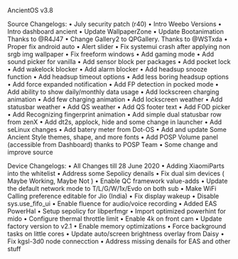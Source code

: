 AncientOS v3.8

Source Changelogs:
• July security patch (r40)
• Intro Weebo Versions
• Intro dashboard ancient
• Update WallpaperZone
• Update Bootanimation Thanks to @R4J47
• Change Gallery2 to QPGallery. Thanks to @WSTxda
• Proper fix android auto
• Alert slider
• Fix systemui crash after applying non srgb img wallpaper
• Fix freeform windows 
• Add gaming mode
• Add sound picker for vanilla
• Add sensor block per packages
• Add pocket lock
• Add wakelock blocker
• Add alarm blocker
• Add headsup snooze function
• Add headsup timeout options
• Add less boring headsup options
• Add force expanded notification
• Add FP detection in pocked mode
• Add ability to show daily/monthly data usage
• Add lockscreen charging animation
• Add few charging animation
• Add lockscreen weather
• Add statusbar weather
• Add QS weather
• Add QS footer text
• Add FOD picker
• Add Recognizing fingerprint animation
• Add simple dual statusbar row from zenX
• Add dt2s, applock, hide and some change in launcher
• Add seLinux changes
• Add batery meter from Dot-OS
• Add and update Some Ancient Style themes, shape, and more fonts
• Add POSP Volume panel (accessible from Dashboard) thanks to POSP Team
• Some change and improve source

Device Changelogs:
• All Changes till 28 June 2020
• Adding XiaomiParts into the whitelist
• Address some Sepolicy denails
• Fix dual sim devices ( Maybe Working, Maybe Not )
• Enable QC framework value-adds
• Update the default network mode to T/L/G/W/1x/Evdo on both sub
• Make WiFi Calling preference editable for Jio (India)
• Fix display wakeup
• Disable sys.use_fifo_ui
• Enable fluence for audio/voice recording
• Added EAS PowerHal
• Setup sepolicy for libperfmgr
• Import optimized powerhint for mido
• Configure thermal throttle limit
• Enable 4k on front cam
• Update factory version to v2.1
• Enable memory optimizations
• Force background tasks on little cores
• Update auto/screen brightness overlay from Daisy
• Fix kgsl-3d0 node connecction
• Address missing denails for EAS and other stuff
